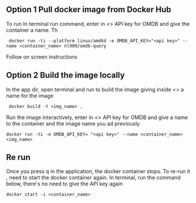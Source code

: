 ## Option 1 Pull docker image from Docker Hub </br>
To run
In terminal run command, enter in <> API key for OMDB and give the container a name.
Th
```shell
 docker run -ti --platform linux/amd64 -e OMDB_API_KEY="<api key>" --name <container_name> nl900/omdb-query
 ```
Follow on screen instructions

## Option 2 Build the image locally</br>
In the app dir, open terminal and run to build the image giving inside <> a name for the image
```shell
 docker build -t <img_name> . 
 ```

Run the image interactively, enter in <> API key for OMDB and give a name to the container and the image name you ad previously
```shell
docker run -ti -e OMDB_API_KEY= "<api key>" --name <container_name> <img_name>
```

## Re run</br>
Once you press q in the application, the docker container stops.
To re-run it , need to start the docker container again.
In terminal, run the command below, there's no need to give the API key again
```shell
docker start -i <container_name>
```
